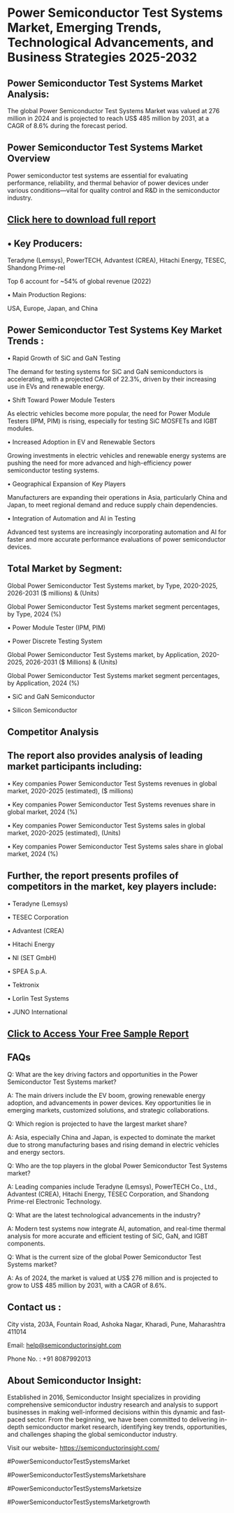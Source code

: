 Power Semiconductor Test Systems Market, Emerging Trends, Technological Advancements, and Business Strategies 2025-2032
=
Power Semiconductor Test Systems Market Analysis:
-
The global Power Semiconductor Test Systems Market was valued at 276 million in 2024 and is projected to reach US$ 485 million by 2031, at a CAGR of 8.6% during the forecast period.

Power Semiconductor Test Systems Market Overview
-
Power semiconductor test systems are essential for evaluating performance, reliability, and thermal behavior of power devices under various conditions—vital for quality control and R&D in the semiconductor industry.

[Click here to download full report](https://semiconductorinsight.com/report/power-semiconductor-test-systems-market/)
-
•	Key Producers:
-
Teradyne (Lemsys), PowerTECH, Advantest (CREA), Hitachi Energy, TESEC, Shandong Prime-rel

Top 6 account for ~54% of global revenue (2022)

•	Main Production Regions:

USA, Europe, Japan, and China

Power Semiconductor Test Systems Key Market Trends  :
-
•	Rapid Growth of SiC and GaN Testing

The demand for testing systems for SiC and GaN semiconductors is accelerating, with a projected CAGR of 22.3%, driven by their increasing use in EVs and renewable energy.

•	Shift Toward Power Module Testers

As electric vehicles become more popular, the need for Power Module Testers (IPM, PIM) is rising, especially for testing SiC MOSFETs and IGBT modules.

•	Increased Adoption in EV and Renewable Sectors

Growing investments in electric vehicles and renewable energy systems are pushing the need for more advanced and high-efficiency power semiconductor testing systems.

•	Geographical Expansion of Key Players

Manufacturers are expanding their operations in Asia, particularly China and Japan, to meet regional demand and reduce supply chain dependencies.

•	Integration of Automation and AI in Testing

Advanced test systems are increasingly incorporating automation and AI for faster and more accurate performance evaluations of power semiconductor devices.

Total Market by Segment:
-
Global Power Semiconductor Test Systems market, by Type, 2020-2025, 2026-2031 ($ millions) & (Units)

Global Power Semiconductor Test Systems market segment percentages, by Type, 2024 (%)

•	Power Module Tester (IPM, PIM)

•	Power Discrete Testing System

Global Power Semiconductor Test Systems market, by Application, 2020-2025, 2026-2031 ($ Millions) & (Units)

Global Power Semiconductor Test Systems market segment percentages, by Application, 2024 (%)

•	SiC and GaN Semiconductor

•	Silicon Semiconductor

Competitor Analysis
-
The report also provides analysis of leading market participants including:
-
•	Key companies Power Semiconductor Test Systems revenues in global market, 2020-2025 (estimated), ($ millions)

•	Key companies Power Semiconductor Test Systems revenues share in global market, 2024 (%)

•	Key companies Power Semiconductor Test Systems sales in global market, 2020-2025 (estimated), (Units)

•	Key companies Power Semiconductor Test Systems sales share in global market, 2024 (%)

Further, the report presents profiles of competitors in the market, key players include:
-
•	Teradyne (Lemsys)

•	TESEC Corporation

•	Advantest (CREA)

•	Hitachi Energy

•	NI (SET GmbH)

•	SPEA S.p.A.

•	Tektronix

•	Lorlin Test Systems

•	JUNO International

[Click to Access Your Free Sample Report](https://semiconductorinsight.com/report/power-semiconductor-test-systems-market/)
-
FAQs
-
Q: What are the key driving factors and opportunities in the Power Semiconductor Test Systems market?

A: The main drivers include the EV boom, growing renewable energy adoption, and advancements in power devices. Key opportunities lie in emerging markets, customized solutions, and strategic collaborations.

Q: Which region is projected to have the largest market share?

A: Asia, especially China and Japan, is expected to dominate the market due to strong manufacturing bases and rising demand in electric vehicles and energy sectors.

Q: Who are the top players in the global Power Semiconductor Test Systems market?

A: Leading companies include Teradyne (Lemsys), PowerTECH Co., Ltd., Advantest (CREA), Hitachi Energy, TESEC Corporation, and Shandong Prime-rel Electronic Technology.

Q: What are the latest technological advancements in the industry?

A: Modern test systems now integrate AI, automation, and real-time thermal analysis for more accurate and efficient testing of SiC, GaN, and IGBT components.

Q: What is the current size of the global Power Semiconductor Test Systems market?

A: As of 2024, the market is valued at US$ 276 million and is projected to grow to US$ 485 million by 2031, with a CAGR of 8.6%.

Contact us : 
-
City vista, 203A, Fountain Road, Ashoka Nagar, Kharadi, Pune, Maharashtra 411014

Email: help@semiconductorinsight.com

Phone No. : +91 8087992013

About Semiconductor Insight:
-
Established in 2016, Semiconductor Insight specializes in providing comprehensive semiconductor industry research and analysis to support businesses in making well-informed decisions within this dynamic and fast-paced sector. From the beginning, we have been committed to delivering in-depth semiconductor market research, identifying key trends, opportunities, and challenges shaping the global semiconductor industry.

Visit our website- https://semiconductorinsight.com/

#PowerSemiconductorTestSystemsMarket 

#PowerSemiconductorTestSystemsMarketshare

#PowerSemiconductorTestSystemsMarketsize

#PowerSemiconductorTestSystemsMarketgrowth 
 
 

